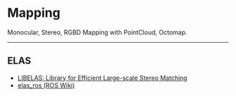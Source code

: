 # Mapping

Monocular, Stereo, RGBD Mapping with PointCloud, Octomap.

-----

## ELAS
* [LIBELAS: Library for Efficient Large-scale Stereo Matching](http://www.cvlibs.net/software/libelas/)
* [elas_ros (ROS Wiki)](http://wiki.ros.org/elas_ros)
